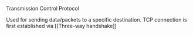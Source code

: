 Transmission Control Protocol

Used for sending data/packets to a specific destination.
TCP connection is first established via [[Three-way handshake]]